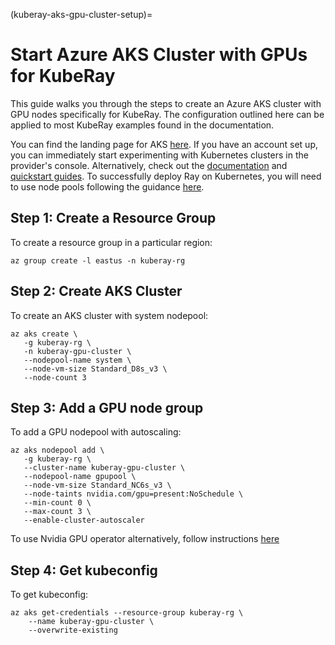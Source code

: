 (kuberay-aks-gpu-cluster-setup)=

# Start Azure AKS Cluster with GPUs for KubeRay

This guide walks you through the steps to create an Azure AKS cluster with GPU nodes specifically for KubeRay.
The configuration outlined here can be applied to most KubeRay examples found in the documentation.

You can find the landing page for AKS [here](https://azure.microsoft.com/en-us/services/kubernetes-service/).
If you have an account set up, you can immediately start experimenting with Kubernetes clusters in the provider's console. Alternatively, check out the [documentation](https://docs.microsoft.com/en-us/azure/aks/) and [quickstart guides](https://docs.microsoft.com/en-us/azure/aks/learn/quick-kubernetes-deploy-portal?tabs=azure-cli).
To successfully deploy Ray on Kubernetes, you will need to use node pools following the guidance [here](https://docs.microsoft.com/en-us/azure/aks/use-multiple-node-pools).

## Step 1: Create a Resource Group

To create a resource group in a particular region:

```
az group create -l eastus -n kuberay-rg
```

## Step 2: Create AKS Cluster

To create an AKS cluster with system nodepool:
```
az aks create \
   -g kuberay-rg \
   -n kuberay-gpu-cluster \
   --nodepool-name system \
   --node-vm-size Standard_D8s_v3 \
   --node-count 3
```

## Step 3: Add a GPU node group

To add a GPU nodepool with autoscaling:
```
az aks nodepool add \
   -g kuberay-rg \
   --cluster-name kuberay-gpu-cluster \
   --nodepool-name gpupool \
   --node-vm-size Standard_NC6s_v3 \
   --node-taints nvidia.com/gpu=present:NoSchedule \
   --min-count 0 \
   --max-count 3 \
   --enable-cluster-autoscaler
```
To use Nvidia GPU operator alternatively, follow instructions [here](https://learn.microsoft.com/en-us/azure/aks/gpu-cluster?tabs=add-ubuntu-gpu-node-pool#skip-gpu-driver-installation-preview)

## Step 4: Get kubeconfig

To get kubeconfig:
```
az aks get-credentials --resource-group kuberay-rg \
    --name kuberay-gpu-cluster \
    --overwrite-existing
```